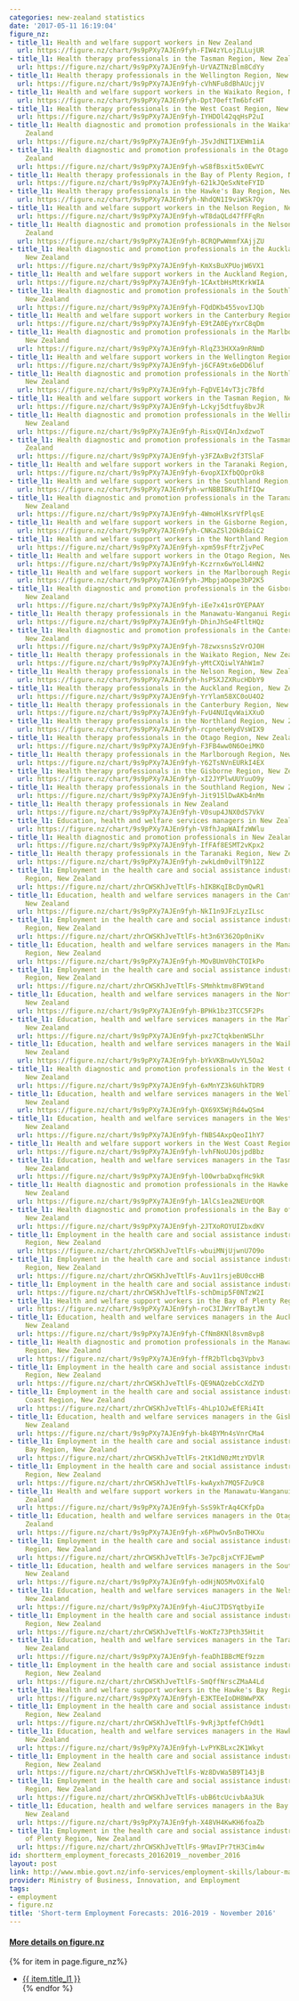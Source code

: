 ```yaml
---
categories: new-zealand statistics
date: '2017-05-11 16:19:04'
figure_nz:
- title_l1: Health and welfare support workers in New Zealand
  url: https://figure.nz/chart/9s9pPXy7AJEn9fyh-FIW4zYLojZLLujUR
- title_l1: Health therapy professionals in the Tasman Region, New Zealand
  url: https://figure.nz/chart/9s9pPXy7AJEn9fyh-UrVAZTNzBlm8CdYy
- title_l1: Health therapy professionals in the Wellington Region, New Zealand
  url: https://figure.nz/chart/9s9pPXy7AJEn9fyh-cVhNFu8dBhAUcjjV
- title_l1: Health and welfare support workers in the Waikato Region, New Zealand
  url: https://figure.nz/chart/9s9pPXy7AJEn9fyh-Dpt70eftTm6bfcHT
- title_l1: Health therapy professionals in the West Coast Region, New Zealand
  url: https://figure.nz/chart/9s9pPXy7AJEn9fyh-IYHDOl42qqHsP2uI
- title_l1: Health diagnostic and promotion professionals in the Waikato Region, New
    Zealand
  url: https://figure.nz/chart/9s9pPXy7AJEn9fyh-J5vJdNIT1XEWm1iA
- title_l1: Health diagnostic and promotion professionals in the Otago Region, New
    Zealand
  url: https://figure.nz/chart/9s9pPXy7AJEn9fyh-wS8fBsxit5x0EwYC
- title_l1: Health therapy professionals in the Bay of Plenty Region, New Zealand
  url: https://figure.nz/chart/9s9pPXy7AJEn9fyh-621kJQeSxNteFYID
- title_l1: Health therapy professionals in the Hawke's Bay Region, New Zealand
  url: https://figure.nz/chart/9s9pPXy7AJEn9fyh-NhdQN1I9viWSk7Oy
- title_l1: Health and welfare support workers in the Nelson Region, New Zealand
  url: https://figure.nz/chart/9s9pPXy7AJEn9fyh-wT8daQLd47fFFqRn
- title_l1: Health diagnostic and promotion professionals in the Nelson Region, New
    Zealand
  url: https://figure.nz/chart/9s9pPXy7AJEn9fyh-8CRQPwWmmfXAjjZU
- title_l1: Health diagnostic and promotion professionals in the Auckland Region,
    New Zealand
  url: https://figure.nz/chart/9s9pPXy7AJEn9fyh-KmXsBuXPUojW6VX1
- title_l1: Health and welfare support workers in the Auckland Region, New Zealand
  url: https://figure.nz/chart/9s9pPXy7AJEn9fyh-1CAxtbHsMtKrkWIA
- title_l1: Health diagnostic and promotion professionals in the Southland Region,
    New Zealand
  url: https://figure.nz/chart/9s9pPXy7AJEn9fyh-FQdDKb455vovIJQb
- title_l1: Health and welfare support workers in the Canterbury Region, New Zealand
  url: https://figure.nz/chart/9s9pPXy7AJEn9fyh-E9tZA0EyYxrC8qDm
- title_l1: Health diagnostic and promotion professionals in the Marlborough Region,
    New Zealand
  url: https://figure.nz/chart/9s9pPXy7AJEn9fyh-RlqZ33HXXa9nRNmD
- title_l1: Health and welfare support workers in the Wellington Region, New Zealand
  url: https://figure.nz/chart/9s9pPXy7AJEn9fyh-j6CFA9tx6eDD6luf
- title_l1: Health diagnostic and promotion professionals in the Northland Region,
    New Zealand
  url: https://figure.nz/chart/9s9pPXy7AJEn9fyh-FqDVE14vT3jc7Bfd
- title_l1: Health and welfare support workers in the Tasman Region, New Zealand
  url: https://figure.nz/chart/9s9pPXy7AJEn9fyh-Lckyj5dtfuy8bvJR
- title_l1: Health diagnostic and promotion professionals in the Wellington Region,
    New Zealand
  url: https://figure.nz/chart/9s9pPXy7AJEn9fyh-RisxQVI4nJxdzwoT
- title_l1: Health diagnostic and promotion professionals in the Tasman Region, New
    Zealand
  url: https://figure.nz/chart/9s9pPXy7AJEn9fyh-y3FZAxBv2f3TSlaF
- title_l1: Health and welfare support workers in the Taranaki Region, New Zealand
  url: https://figure.nz/chart/9s9pPXy7AJEn9fyh-6vopXIXfbQOprOk8
- title_l1: Health and welfare support workers in the Southland Region, New Zealand
  url: https://figure.nz/chart/9s9pPXy7AJEn9fyh-wrNBBIBKuThIfIQw
- title_l1: Health diagnostic and promotion professionals in the Taranaki Region,
    New Zealand
  url: https://figure.nz/chart/9s9pPXy7AJEn9fyh-4WmoHlKsrVfPlqsE
- title_l1: Health and welfare support workers in the Gisborne Region, New Zealand
  url: https://figure.nz/chart/9s9pPXy7AJEn9fyh-CNKaZSl2OkBdaiC2
- title_l1: Health and welfare support workers in the Northland Region, New Zealand
  url: https://figure.nz/chart/9s9pPXy7AJEn9fyh-xpm59sFftrZjvPeC
- title_l1: Health and welfare support workers in the Otago Region, New Zealand
  url: https://figure.nz/chart/9s9pPXy7AJEn9fyh-Kczrnx6wYoLl4HN2
- title_l1: Health and welfare support workers in the Marlborough Region, New Zealand
  url: https://figure.nz/chart/9s9pPXy7AJEn9fyh-JMbpjaOope3bP2K5
- title_l1: Health diagnostic and promotion professionals in the Gisborne Region,
    New Zealand
  url: https://figure.nz/chart/9s9pPXy7AJEn9fyh-iEe7x41srOYEPAAY
- title_l1: Health therapy professionals in the Manawatu-Wanganui Region, New Zealand
  url: https://figure.nz/chart/9s9pPXy7AJEn9fyh-DhinJhSe4FtltHQz
- title_l1: Health diagnostic and promotion professionals in the Canterbury Region,
    New Zealand
  url: https://figure.nz/chart/9s9pPXy7AJEn9fyh-78zwxsnsSzVrOJ0H
- title_l1: Health therapy professionals in the Waikato Region, New Zealand
  url: https://figure.nz/chart/9s9pPXy7AJEn9fyh-yMtCXQiwlYAhW1m7
- title_l1: Health therapy professionals in the Nelson Region, New Zealand
  url: https://figure.nz/chart/9s9pPXy7AJEn9fyh-hsP5XJZXRucHDbY9
- title_l1: Health therapy professionals in the Auckland Region, New Zealand
  url: https://figure.nz/chart/9s9pPXy7AJEn9fyh-YrYlam58XC0oU4O2
- title_l1: Health therapy professionals in the Canterbury Region, New Zealand
  url: https://figure.nz/chart/9s9pPXy7AJEn9fyh-FvU4NUIqvWaiXXuO
- title_l1: Health therapy professionals in the Northland Region, New Zealand
  url: https://figure.nz/chart/9s9pPXy7AJEn9fyh-rcpneteHydVsWIX9
- title_l1: Health therapy professionals in the Otago Region, New Zealand
  url: https://figure.nz/chart/9s9pPXy7AJEn9fyh-F3FB4ww0N6OeiMKO
- title_l1: Health therapy professionals in the Marlborough Region, New Zealand
  url: https://figure.nz/chart/9s9pPXy7AJEn9fyh-Y62TsNVnEURkI4EX
- title_l1: Health therapy professionals in the Gisborne Region, New Zealand
  url: https://figure.nz/chart/9s9pPXy7AJEn9fyh-xI2JYPlwUUYuuO9y
- title_l1: Health therapy professionals in the Southland Region, New Zealand
  url: https://figure.nz/chart/9s9pPXy7AJEn9fyh-Jit915lDwAKb4nMm
- title_l1: Health therapy professionals in New Zealand
  url: https://figure.nz/chart/9s9pPXy7AJEn9fyh-V0sup4JNX0dS7VkV
- title_l1: Education, health and welfare services managers in New Zealand
  url: https://figure.nz/chart/9s9pPXy7AJEn9fyh-V8fhJapWAIfzWWlu
- title_l1: Health diagnostic and promotion professionals in New Zealand
  url: https://figure.nz/chart/9s9pPXy7AJEn9fyh-IfFAf8ESMT2vKpx2
- title_l1: Health therapy professionals in the Taranaki Region, New Zealand
  url: https://figure.nz/chart/9s9pPXy7AJEn9fyh-zwkLdm0vilT9h12Z
- title_l1: Employment in the health care and social assistance industry in the Marlborough
    Region, New Zealand
  url: https://figure.nz/chart/zhrCWSKhJveTtlFs-hIKBKqIBcDymQwR1
- title_l1: Education, health and welfare services managers in the Canterbury Region,
    New Zealand
  url: https://figure.nz/chart/9s9pPXy7AJEn9fyh-NkI1n9JFzLyzILsc
- title_l1: Employment in the health care and social assistance industry in the Northland
    Region, New Zealand
  url: https://figure.nz/chart/zhrCWSKhJveTtlFs-ht3n6Y362Op0niKv
- title_l1: Education, health and welfare services managers in the Manawatu-Wanganui
    Region, New Zealand
  url: https://figure.nz/chart/9s9pPXy7AJEn9fyh-MOvBUmV0hCTOIkPo
- title_l1: Employment in the health care and social assistance industry in the Otago
    Region, New Zealand
  url: https://figure.nz/chart/zhrCWSKhJveTtlFs-SMmhktmv8FW9tand
- title_l1: Education, health and welfare services managers in the Northland Region,
    New Zealand
  url: https://figure.nz/chart/9s9pPXy7AJEn9fyh-BPHk1bz3TCC5F2Ps
- title_l1: Education, health and welfare services managers in the Marlborough Region,
    New Zealand
  url: https://figure.nz/chart/9s9pPXy7AJEn9fyh-pxz7CtqkbenWSLhr
- title_l1: Education, health and welfare services managers in the Waikato Region,
    New Zealand
  url: https://figure.nz/chart/9s9pPXy7AJEn9fyh-bYkVKBnwUvYL5Oa2
- title_l1: Health diagnostic and promotion professionals in the West Coast Region,
    New Zealand
  url: https://figure.nz/chart/9s9pPXy7AJEn9fyh-6xMnYZ3k6UhkTDR9
- title_l1: Education, health and welfare services managers in the Wellington Region,
    New Zealand
  url: https://figure.nz/chart/9s9pPXy7AJEn9fyh-QX69X5WjRd4wQSm4
- title_l1: Education, health and welfare services managers in the West Coast Region,
    New Zealand
  url: https://figure.nz/chart/9s9pPXy7AJEn9fyh-fNBS4AxpQeoI1hY7
- title_l1: Health and welfare support workers in the West Coast Region, New Zealand
  url: https://figure.nz/chart/9s9pPXy7AJEn9fyh-lvhFNoUJ0sjpdBbz
- title_l1: Education, health and welfare services managers in the Tasman Region,
    New Zealand
  url: https://figure.nz/chart/9s9pPXy7AJEn9fyh-l00wrbaDxqfHc9kR
- title_l1: Health diagnostic and promotion professionals in the Hawke's Bay Region,
    New Zealand
  url: https://figure.nz/chart/9s9pPXy7AJEn9fyh-1AlCs1ea2NEUr0QR
- title_l1: Health diagnostic and promotion professionals in the Bay of Plenty Region,
    New Zealand
  url: https://figure.nz/chart/9s9pPXy7AJEn9fyh-2JTXoROYUIZbxdKV
- title_l1: Employment in the health care and social assistance industry in the Canterbury
    Region, New Zealand
  url: https://figure.nz/chart/zhrCWSKhJveTtlFs-wbuiMNjUjwnU7O9o
- title_l1: Employment in the health care and social assistance industry in the Wellington
    Region, New Zealand
  url: https://figure.nz/chart/zhrCWSKhJveTtlFs-Auv11rsjeBU0ccHB
- title_l1: Employment in the health care and social assistance industry in New Zealand
  url: https://figure.nz/chart/zhrCWSKhJveTtlFs-schDmip5F0NTzW2I
- title_l1: Health and welfare support workers in the Bay of Plenty Region, New Zealand
  url: https://figure.nz/chart/9s9pPXy7AJEn9fyh-roC3IJWrrTBaytJN
- title_l1: Education, health and welfare services managers in the Auckland Region,
    New Zealand
  url: https://figure.nz/chart/9s9pPXy7AJEn9fyh-CfNm8KNl8svm8vp8
- title_l1: Health diagnostic and promotion professionals in the Manawatu-Wanganui
    Region, New Zealand
  url: https://figure.nz/chart/9s9pPXy7AJEn9fyh-ffR2bTlcbq3Vpbv3
- title_l1: Employment in the health care and social assistance industry in the Auckland
    Region, New Zealand
  url: https://figure.nz/chart/zhrCWSKhJveTtlFs-QE9NAQzebCcXdZYD
- title_l1: Employment in the health care and social assistance industry in the West
    Coast Region, New Zealand
  url: https://figure.nz/chart/zhrCWSKhJveTtlFs-4hLp1OJwEfERi4It
- title_l1: Education, health and welfare services managers in the Gisborne Region,
    New Zealand
  url: https://figure.nz/chart/9s9pPXy7AJEn9fyh-bk4BYMn4sVnrCMa4
- title_l1: Employment in the health care and social assistance industry in the Hawke's
    Bay Region, New Zealand
  url: https://figure.nz/chart/zhrCWSKhJveTtlFs-2tK1dN0zMtzYDVlR
- title_l1: Employment in the health care and social assistance industry in the Nelson
    Region, New Zealand
  url: https://figure.nz/chart/zhrCWSKhJveTtlFs-kwAyxh7MQ5FZu9C8
- title_l1: Health and welfare support workers in the Manawatu-Wanganui Region, New
    Zealand
  url: https://figure.nz/chart/9s9pPXy7AJEn9fyh-SsS9kTrAq4CKfpDa
- title_l1: Education, health and welfare services managers in the Otago Region, New
    Zealand
  url: https://figure.nz/chart/9s9pPXy7AJEn9fyh-x6PhwOv5nBoTHKXu
- title_l1: Employment in the health care and social assistance industry in the Manawatu-Wanganui
    Region, New Zealand
  url: https://figure.nz/chart/zhrCWSKhJveTtlFs-3e7pc8jxCYFJEwmP
- title_l1: Education, health and welfare services managers in the Southland Region,
    New Zealand
  url: https://figure.nz/chart/9s9pPXy7AJEn9fyh-odHjNO5MvOXifalQ
- title_l1: Education, health and welfare services managers in the Nelson Region,
    New Zealand
  url: https://figure.nz/chart/9s9pPXy7AJEn9fyh-4iuCJTDSYqtbyiIe
- title_l1: Employment in the health care and social assistance industry in the Waikato
    Region, New Zealand
  url: https://figure.nz/chart/zhrCWSKhJveTtlFs-WoKTz73Pth35Htit
- title_l1: Education, health and welfare services managers in the Taranaki Region,
    New Zealand
  url: https://figure.nz/chart/9s9pPXy7AJEn9fyh-feaDhIBBcMEf9zzm
- title_l1: Employment in the health care and social assistance industry in the Tasman
    Region, New Zealand
  url: https://figure.nz/chart/zhrCWSKhJveTtlFs-SmQffNrscZMaA4Ld
- title_l1: Health and welfare support workers in the Hawke's Bay Region, New Zealand
  url: https://figure.nz/chart/9s9pPXy7AJEn9fyh-E3KTEeIoDH8WwPXK
- title_l1: Employment in the health care and social assistance industry in the Southland
    Region, New Zealand
  url: https://figure.nz/chart/zhrCWSKhJveTtlFs-9vRj3ptfefCh9dt1
- title_l1: Education, health and welfare services managers in the Hawke's Bay Region,
    New Zealand
  url: https://figure.nz/chart/9s9pPXy7AJEn9fyh-LvPYKBLxc2K1Wkyt
- title_l1: Employment in the health care and social assistance industry in the Gisborne
    Region, New Zealand
  url: https://figure.nz/chart/zhrCWSKhJveTtlFs-Wz8DvWa5B9T143jB
- title_l1: Employment in the health care and social assistance industry in the Taranaki
    Region, New Zealand
  url: https://figure.nz/chart/zhrCWSKhJveTtlFs-ubB6tcUcivbAa3Uk
- title_l1: Education, health and welfare services managers in the Bay of Plenty Region,
    New Zealand
  url: https://figure.nz/chart/9s9pPXy7AJEn9fyh-X48VH4KwKH6foaZb
- title_l1: Employment in the health care and social assistance industry in the Bay
    of Plenty Region, New Zealand
  url: https://figure.nz/chart/zhrCWSKhJveTtlFs-9MavIPr7tH3Cim4w
id: shortterm_employment_forecasts_20162019__november_2016
layout: post
link: http://www.mbie.govt.nz/info-services/employment-skills/labour-market-reports/forecasting/short-term-employment-forecasts/short-term-employment-forecasts-2016-2019-nov-2016
provider: Ministry of Business, Innovation, and Employment
tags:
- employment
- figure.nz
title: 'Short-term Employment Forecasts: 2016-2019 - November 2016'
---
```


<h4><u> More details on figure.nz</u></h4>
{% for item in page.figure_nz%}
<ul class="post-list">
    <li><a href="{{ item.url }}">{{ item.title_l1 }}</a></li>
{% endfor %}
</ul>